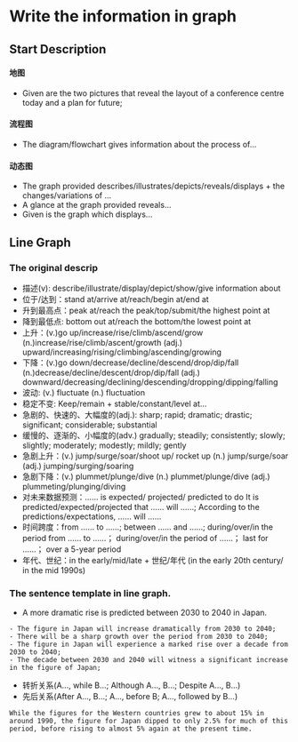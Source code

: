 # Write the information in graph



## Start Description
#### 地图
* Given are the two pictures that reveal the layout of a conference centre today and a plan for future;

#### 流程图
* The diagram/flowchart gives information about the process of...

#### 动态图
* The graph provided describes/illustrates/depicts/reveals/displays + the changes/variations of ...
* A glance at the graph provided reveals...
* Given is the graph which displays...











## Line Graph

### The original descrip
* 描述(v): describe/illustrate/display/depict/show/give information about
* 位于/达到：stand at/arrive at/reach/begin at/end at
* 升到最高点：peak at/reach the peak/top/submit/the highest point at
* 降到最低点: bottom out at/reach the bottom/the lowest point at
* 上升：(v.)go up/increase/rise/climb/ascend/grow
       (n.)increase/rise/climb/ascent/growth
       (adj.) upward/increasing/rising/climbing/ascending/growing
* 下降：(v.)go down/decrease/decline/descend/drop/dip/fall
       (n.)decrease/decline/descent/drop/dip/fall
       (adj.) downward/decreasing/declining/descending/dropping/dipping/falling
* 波动: (v.) fluctuate
        (n.) fluctuation
* 稳定不变: Keep/remain + stable/constant/level at...
* 急剧的、快速的、大幅度的(adj.):
       sharp; rapid; dramatic; drastic; significant; considerable; substantial
* 缓慢的、逐渐的、小幅度的(adv.)
       gradually; steadily; consistently; slowly; slightly; moderately; modestly; mildly; gently
* 急剧上升：(v.) jump/surge/soar/shoot up/ rocket up 
           (n.) jump/surge/soar
           (adj.) jumping/surging/soaring
* 急剧下降：(v.) plummet/plunge/dive
           (n.) plummet/plunge/dive
           (adj.) plummeting/plunging/diving
* 对未来数据预测：…… is expected/ projected/ predicted to do
                 It is predicted/expected/projected that …… will ……;
                 According to the predictions/expectations, …… will ……
* 时间跨度：from …… to ……;
           between …… and ……;
           during/over/in the period from …… to ……；
           during/over/in the period of ……；
           last for ……；
           over a 5-year period
* 年代、世纪：in the early/mid/late + 世纪/年代 (in the early 20th century/ in the mid 1990s)


### The sentence template in line graph.
* A more dramatic rise is predicted between 2030 to 2040 in Japan.

```
- The figure in Japan will increase dramatically from 2030 to 2040;
- There will be a sharp growth over the period from 2030 to 2040;
- The figure in Japan will experience a marked rise over a decade from 2030 to 2040;
- The decade between 2030 and 2040 will witness a significant increase in the figure of Japan;
```

* 转折关系(A..., while B...; Although A..., B...; Despite A..., B...)
* 先后关系(After A..., B...; A..., before B; A..., followed by B...)
```
While the figures for the Western countries grew to about 15% in around 1990, the figure for Japan dipped to only 2.5% for much of this period, before rising to almost 5% again at the present time.
```